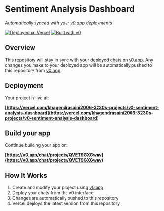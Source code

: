 # Sentiment Analysis Dashboard

*Automatically synced with your [v0.app](https://v0.app) deployments*

[![Deployed on Vercel](https://img.shields.io/badge/Deployed%20on-Vercel-black?style=for-the-badge&logo=vercel)](https://vercel.com/khagendrasaini2006-3230s-projects/v0-sentiment-analysis-dashboard)
[![Built with v0](https://img.shields.io/badge/Built%20with-v0.app-black?style=for-the-badge)](https://v0.app/chat/projects/QVET9GXGwnv)

## Overview

This repository will stay in sync with your deployed chats on [v0.app](https://v0.app).
Any changes you make to your deployed app will be automatically pushed to this repository from [v0.app](https://v0.app).

## Deployment

Your project is live at:

**[https://vercel.com/khagendrasaini2006-3230s-projects/v0-sentiment-analysis-dashboard](https://vercel.com/khagendrasaini2006-3230s-projects/v0-sentiment-analysis-dashboard)**

## Build your app

Continue building your app on:

**[https://v0.app/chat/projects/QVET9GXGwnv](https://v0.app/chat/projects/QVET9GXGwnv)**

## How It Works

1. Create and modify your project using [v0.app](https://v0.app)
2. Deploy your chats from the v0 interface
3. Changes are automatically pushed to this repository
4. Vercel deploys the latest version from this repository